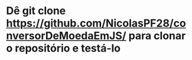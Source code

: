 # Dê  git clone https://github.com/NicolasPF28/conversorDeMoedaEmJS/   para clonar o repositório e testá-lo
